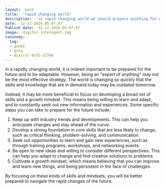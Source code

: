 ```yaml
---
layout:  post
title:  "rapid changing world"
description:  "in rapid changing world we should prepare anything for what will happend in future this is step by step"
date:  12-12-2024 05:07:07
Publish date:  12-12-2024 05:07:07
image:  digital-intelegent.jpg
taxonomy:
  tag:
  - genAI
  - groq
  - mixtral-8x7b-32768
---
```

In a rapidly changing world, it is indeed important to be prepared for the future and to be adaptable. However, being an "expert of anything" may not be the most effective strategy. The world is changing so quickly that the skills and knowledge that are in demand today may be outdated tomorrow.

Instead, it may be more beneficial to focus on developing a broad set of skills and a growth mindset. This means being willing to learn and adapt, and to constantly seek out new information and experiences. Some specific steps you can take to prepare for the future include:

1. Keep up with industry trends and developments. This can help you anticipate changes and stay ahead of the curve.
2. Develop a strong foundation in core skills that are less likely to change, such as critical thinking, problem-solving, and communication.
3. Seek out opportunities to learn and gain new experiences, such as through training programs, workshops, and networking events.
4. Be open to new ideas and willing to consider different perspectives. This can help you adapt to change and find creative solutions to problems.
5. Cultivate a growth mindset, which means believing that you can improve and learn new things, and being persistent in the face of challenges.

By focusing on these kinds of skills and mindsets, you will be better prepared to navigate the rapid changes of the future.
